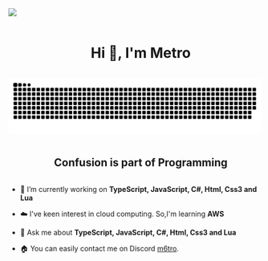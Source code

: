 
<!--horizontal divider(gradiant)-->
<img src="https://user-images.githubusercontent.com/73097560/115834477-dbab4500-a447-11eb-908a-139a6edaec5c.gif">

<!--h1 without bottom border-->
<div id="user-content-toc">
  <ul align="center">
    <summary><h1 style="display: inline-block">Hi 👋, I'm Metro</h1></summary>
  </ul>
</div>


<!--- snake -->
<div align="center">
  <img  src="https://github.com/1999AZZAR/1999AZZAR/blob/main/resources/img/grid-snake.svg"
       alt="snake" /></a>
</div>


<!--h2 without bottom border-->
<div id="user-content-toc">
  <ul align="center">
    <summary><h2 style="display: inline-block">Confusion is part of Programming</h2></summary>
  </ul>
</div>


<!--Intro start-->
- 🔭 I’m currently working on **TypeScript, JavaScript, C#, Html, Css3 and Lua**

- ☁️ I've keen interest in cloud computing. So,I'm learning **AWS**

- 💬 Ask me about **TypeScript, JavaScript, C#, Html, Css3 and Lua**

- 🏠 You can easily contact me on Discord [m6tro]([https://discord.com/invite/p4TWyft886](https://discord.com/users/1182815355077394582)).
